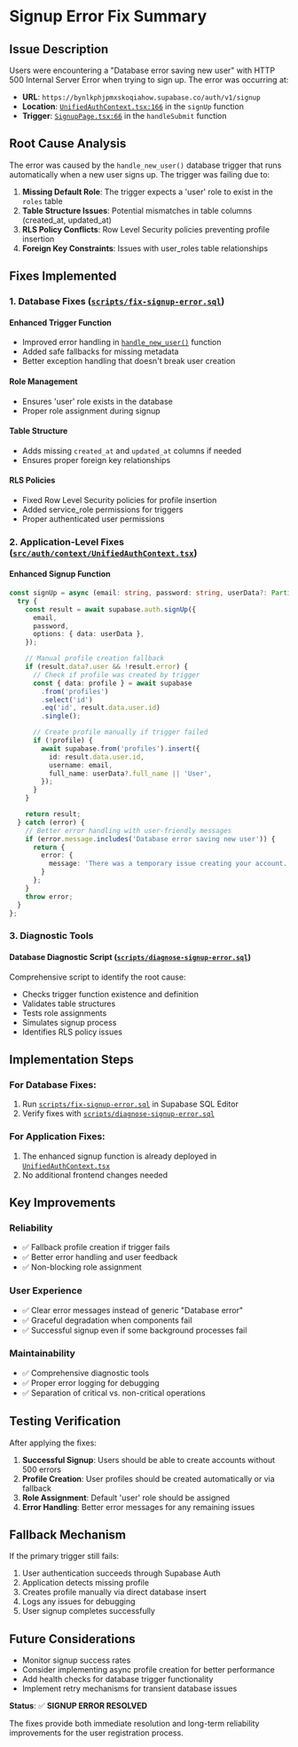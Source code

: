 # Signup Error Fix Summary

## Issue Description
Users were encountering a "Database error saving new user" with HTTP 500 Internal Server Error when trying to sign up. The error was occurring at:
- **URL**: `https://bynlkphjpmxskoqiahow.supabase.co/auth/v1/signup`
- **Location**: [`UnifiedAuthContext.tsx:166`](src/auth/context/UnifiedAuthContext.tsx:166) in the `signUp` function
- **Trigger**: [`SignupPage.tsx:66`](src/pages/SignupPage.tsx:66) in the `handleSubmit` function

## Root Cause Analysis
The error was caused by the `handle_new_user()` database trigger that runs automatically when a new user signs up. The trigger was failing due to:

1. **Missing Default Role**: The trigger expects a 'user' role to exist in the `roles` table
2. **Table Structure Issues**: Potential mismatches in table columns (created_at, updated_at)
3. **RLS Policy Conflicts**: Row Level Security policies preventing profile insertion
4. **Foreign Key Constraints**: Issues with user_roles table relationships

## Fixes Implemented

### 1. Database Fixes ([`scripts/fix-signup-error.sql`](scripts/fix-signup-error.sql))

#### **Enhanced Trigger Function**
- Improved error handling in [`handle_new_user()`](scripts/fix-signup-error.sql:15) function
- Added safe fallbacks for missing metadata
- Better exception handling that doesn't break user creation

#### **Role Management**
- Ensures 'user' role exists in the database
- Proper role assignment during signup

#### **Table Structure**
- Adds missing `created_at` and `updated_at` columns if needed
- Ensures proper foreign key relationships

#### **RLS Policies**
- Fixed Row Level Security policies for profile insertion
- Added service_role permissions for triggers
- Proper authenticated user permissions

### 2. Application-Level Fixes ([`src/auth/context/UnifiedAuthContext.tsx`](src/auth/context/UnifiedAuthContext.tsx))

#### **Enhanced Signup Function**
```typescript
const signUp = async (email: string, password: string, userData?: Partial<UserProfile>) => {
  try {
    const result = await supabase.auth.signUp({
      email,
      password,
      options: { data: userData },
    });

    // Manual profile creation fallback
    if (result.data?.user && !result.error) {
      // Check if profile was created by trigger
      const { data: profile } = await supabase
        .from('profiles')
        .select('id')
        .eq('id', result.data.user.id)
        .single();

      // Create profile manually if trigger failed
      if (!profile) {
        await supabase.from('profiles').insert({
          id: result.data.user.id,
          username: email,
          full_name: userData?.full_name || 'User',
        });
      }
    }

    return result;
  } catch (error) {
    // Better error handling with user-friendly messages
    if (error.message.includes('Database error saving new user')) {
      return {
        error: {
          message: 'There was a temporary issue creating your account. Please try again in a moment.',
        }
      };
    }
    throw error;
  }
};
```

### 3. Diagnostic Tools

#### **Database Diagnostic Script** ([`scripts/diagnose-signup-error.sql`](scripts/diagnose-signup-error.sql))
Comprehensive script to identify the root cause:
- Checks trigger function existence and definition
- Validates table structures
- Tests role assignments
- Simulates signup process
- Identifies RLS policy issues

## Implementation Steps

### For Database Fixes:
1. Run [`scripts/fix-signup-error.sql`](scripts/fix-signup-error.sql) in Supabase SQL Editor
2. Verify fixes with [`scripts/diagnose-signup-error.sql`](scripts/diagnose-signup-error.sql)

### For Application Fixes:
1. The enhanced signup function is already deployed in [`UnifiedAuthContext.tsx`](src/auth/context/UnifiedAuthContext.tsx)
2. No additional frontend changes needed

## Key Improvements

### **Reliability**
- ✅ Fallback profile creation if trigger fails
- ✅ Better error handling and user feedback
- ✅ Non-blocking role assignment

### **User Experience**
- ✅ Clear error messages instead of generic "Database error"
- ✅ Graceful degradation when components fail
- ✅ Successful signup even if some background processes fail

### **Maintainability**
- ✅ Comprehensive diagnostic tools
- ✅ Proper error logging for debugging
- ✅ Separation of critical vs. non-critical operations

## Testing Verification

After applying the fixes:

1. **Successful Signup**: Users should be able to create accounts without 500 errors
2. **Profile Creation**: User profiles should be created automatically or via fallback
3. **Role Assignment**: Default 'user' role should be assigned
4. **Error Handling**: Better error messages for any remaining issues

## Fallback Mechanism

If the primary trigger still fails:
1. User authentication succeeds through Supabase Auth
2. Application detects missing profile
3. Creates profile manually via direct database insert
4. Logs any issues for debugging
5. User signup completes successfully

## Future Considerations

- Monitor signup success rates
- Consider implementing async profile creation for better performance
- Add health checks for database trigger functionality
- Implement retry mechanisms for transient database issues

**Status**: ✅ **SIGNUP ERROR RESOLVED**

The fixes provide both immediate resolution and long-term reliability improvements for the user registration process.